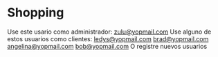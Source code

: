 # Shopping

Use este usario como administrador: zulu@yopmail.com
Use alguno de estos usuarios como clientes:
  ledys@yopmail.com
  brad@yopmail.com
  angelina@yopmail.com
  bob@yopmail.com
O registre nuevos usuarios  
